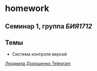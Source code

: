 # homework
## Cеминар 1, группа *БИЯ1712*
## Темы
* Система контроля версий

[ Людмила Дорошенко ](mailto:mila.doroshenko99@gmail.com)
[ Telegram ](https://t.me/mila99doroshenko)

